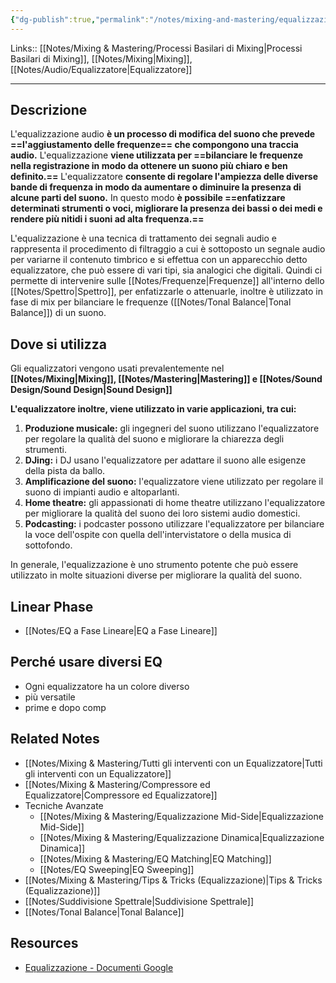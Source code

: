 ```yaml
---
{"dg-publish":true,"permalink":"/notes/mixing-and-mastering/equalizzazione/"}
---
```


Links:: [[Notes/Mixing & Mastering/Processi Basilari di Mixing\|Processi Basilari di Mixing]], [[Notes/Mixing\|Mixing]], [[Notes/Audio/Equalizzatore\|Equalizzatore]]

---
## Descrizione

L'equalizzazione audio **è un processo di modifica del suono che prevede ==l'aggiustamento delle frequenze== che compongono una traccia audio.** L'equalizzazione **viene utilizzata per ==bilanciare le frequenze nella registrazione in modo da ottenere un suono più chiaro e ben definito.==** L'equalizzatore **consente di regolare l'ampiezza delle diverse bande di frequenza in modo da aumentare o diminuire la presenza di alcune parti del suono.** In questo modo **è possibile ==enfatizzare determinati strumenti o voci, migliorare la presenza dei bassi o dei medi e rendere più nitidi i suoni ad alta frequenza.==**

L'equalizzazione è una tecnica di trattamento dei segnali audio e rappresenta il procedimento di filtraggio a cui è sottoposto un segnale audio per variarne il contenuto timbrico e si effettua con un apparecchio detto equalizzatore, che può essere di vari tipi, sia analogici che digitali.
Quindi ci permette di intervenire sulle [[Notes/Frequenze\|Frequenze]] all'interno dello [[Notes/Spettro\|Spettro]], per enfatizzarle o attenuarle, inoltre è utilizzato in fase di mix per bilanciare le frequenze ([[Notes/Tonal Balance\|Tonal Balance]]) di un suono.

## Dove si utilizza

Gli equalizzatori vengono usati prevalentemente nel **[[Notes/Mixing\|Mixing]], [[Notes/Mastering\|Mastering]] e [[Notes/Sound Design/Sound Design\|Sound Design]]**

**L'equalizzatore inoltre, viene utilizzato in varie applicazioni, tra cui:**

1. **Produzione musicale:** gli ingegneri del suono utilizzano l'equalizzatore per regolare la qualità del suono e migliorare la chiarezza degli strumenti.
2. **DJing:** i DJ usano l'equalizzatore per adattare il suono alle esigenze della pista da ballo.
3. **Amplificazione del suono:** l'equalizzatore viene utilizzato per regolare il suono di impianti audio e altoparlanti.
4. **Home theatre:** gli appassionati di home theatre utilizzano l'equalizzatore per migliorare la qualità del suono dei loro sistemi audio domestici.
5. **Podcasting:** i podcaster possono utilizzare l'equalizzatore per bilanciare la voce dell'ospite con quella dell'intervistatore o della musica di sottofondo.

In generale, l'equalizzazione è uno strumento potente che può essere utilizzato in molte situazioni diverse per migliorare la qualità del suono.


## Linear Phase

- [[Notes/EQ a Fase Lineare\|EQ a Fase Lineare]]


## Perché usare diversi EQ

- Ogni equalizzatore ha un colore diverso
- più versatile
- prime e dopo comp


## Related Notes

- [[Notes/Mixing & Mastering/Tutti gli interventi con un Equalizzatore\|Tutti gli interventi con un Equalizzatore]]
- [[Notes/Mixing & Mastering/Compressore ed Equalizzatore\|Compressore ed Equalizzatore]]
- Tecniche Avanzate
	- [[Notes/Mixing & Mastering/Equalizzazione Mid-Side\|Equalizzazione Mid-Side]]
	- [[Notes/Mixing & Mastering/Equalizzazione Dinamica\|Equalizzazione Dinamica]]
	- [[Notes/Mixing & Mastering/EQ Matching\|EQ Matching]]
	- [[Notes/EQ Sweeping\|EQ Sweeping]]
- [[Notes/Mixing & Mastering/Tips & Tricks (Equalizzazione)\|Tips & Tricks (Equalizzazione)]]
- [[Notes/Suddivisione Spettrale\|Suddivisione Spettrale]]
- [[Notes/Tonal Balance\|Tonal Balance]]

## Resources

- [Equalizzazione - Documenti Google](https://docs.google.com/document/d/1gihyPsQOx0o2iDpXPTc2tNd46TMH8DEtqL_T0kbDX0c/edit?usp=share_link)
